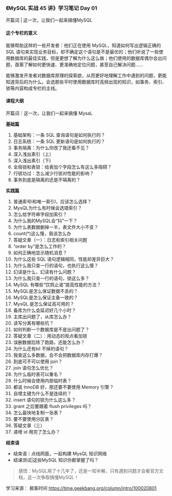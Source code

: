 ### 《MySQL 实战 45 讲》学习笔记 Day 01

开篇词 | 这一次，让我们一起来搞懂MySQL

#### 这个专栏的意义

能够帮助这样的一些开发者：他们正在使用 MySQL，知道如何写出逻辑正确的 SQL 语句来实现业务目标，却不确定这个语句是不是最优的；他们听说了一些使用数据库的最佳实践，但是更想了解为什么这么做；他们使用的数据库偶尔会出问题，亟需了解如何更快速、更准确地定位问题，甚至自己解决问题……

能够激发开发者对数据库原理的探索欲，从而更好地理解工作中遇到的问题，更能知道背后的为什么。会选那些平时使用数据库时高频出现的知识，如事务、索引、锁等内容构成专栏的主线。

#### 课程大纲

开篇词｜这一次，让我们一起来搞懂 MysaL

**基础篇**

1. 基础架构：一条 SQL 查询语句是如何执行的？
2. 日志系统：一条 SQL 更新语句是如何执行的？
3. 事务隔离：为什么你改了我还看不见？
4. 深入浅出素引（上）
5. 深入浅出素引（下)
6. 全局锁和表锁：给表加个字段怎么有这么多阻碍？
7. 行锁功过：怎么减少行锁对性能的影响？
8. 事务到底是隔离的还是不隔离的？

**实践篇**

1. 普通索号l和唯一索引l，应该怎么选择？
2. MysQL为什么有时候会选错索引？
3. 怎么给字符串字段加索引？
4. 为什么我的MySQL会“抖”一下？
5. 为什么表数据删掉一半，表文件大小不变？
6. count(*)这么慢，我该怎么办
7. 答疑文章（一）：日志和索引相关问题
8. “order by”是怎么工作的？
9. 如何正确地显示随机消息？
10. 为什么这些 SQL 语句逻辑相同，性能却差异巨大？
11. 为什么我只查一行的语句，也执行这么慢？
12. 幻读是什么，幻读有什么问题？
13. 为什么我只查一行的语句，锁这么多？
14. MySQL 有哪些“饮鸩止渴”提高性能的方法？
15. MySQL是怎么保证数据不丢的？
16. MySQL是怎么保证主备一致的？
17. MysQL 是怎么保证高可用的？
18. 备库为什么会延迟好几个小时？
19. 主库出问题了，从库怎么办？
20. 读写分离有哪些坑？
21. 如何判断一个数据库是不是出问题了？
22. 答疑文章（二）：用动态的观点看加锁
23. 误删数据后除了跑路，还能怎么办？
24. 为什么还有kil 不掉的语句？
25. 我查这么多数据，会不会把数据库内存打爆？
26. 到底可不可以使用 join？
27. join 语句怎么优化？
28. 为什么临时表可以重名？
29. 什么时候会使用内部临时表？
30. 都说 InnoDB 好，那还要不要使用 Memory 引擎？
31. 自增主键为什么不是连续的？
32. insert 语句的锁为什么这么多？
33. grant 之后要跟着 flush privileges 吗？
34. 怎么最快地复制一张表？
35. 要不要使用分区表？
36. 答疑文章（三）
37. 递增 id 用完了怎么办？

**结束语**

* 结束语｜点线网面，一起构建 MysQL 知识网络
* 结课测试|这些MySQL 知识你都掌握了吗？

> 感悟：MySQL用了十几年了，还是一知半解，只有遇到问题才会看官方文档，这一次争取搞懂MySQL！

学习来源： 极客时间 https://time.geekbang.org/column/intro/100020801


